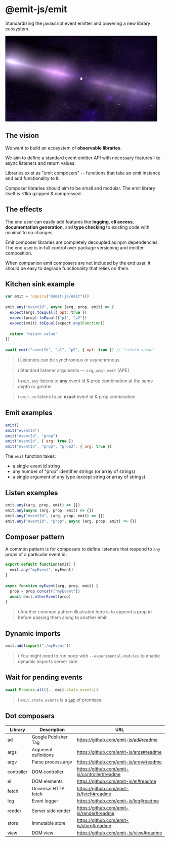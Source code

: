 # @emit-js/emit

Standardizing the javascript event emitter and powering a new library ecosystem.

![emit](emit.gif)

## The vision

We want to build an ecosystem of **observable libraries**.

We aim to define a standard event emitter API with necessary features like async listeners and return values.

Libraries exist as "emit composers" -- functions that take an emit instance and add functionality to it.

Composer libraries should aim to be small and modular. The emit library itself is <1kb gzipped & compressed.

## The effects

The end user can easily add features like **logging**, **cli access**, **documentation generation**, and **type checking** to existing code with minimal to no changes.

Emit composer libraries are completely decoupled as npm dependencies. The end user is in full control over package versioning and emitter composition.

When companion emit composers are not included by the end user, it should be easy to degrade functionality that relies on them.

## Kitchen sink example

```js
var emit = require("@emit-js/emit")()

emit.any("eventId", async (arg, prop, emit) => {
  expect(arg).toEqual({ opt: true })
  expect(prop).toEqual(["p1", "p2"])
  expect(emit).toEqual(expect.any(Function))

  return "return value"
})

await emit("eventId", "p1", "p2", { opt: true }) // "return value"
```

> ℹ️ Listeners can be synchronous or asynchronous

> ℹ️ Standard listener arguments — `arg`, `prop`, `emit` (APE)

> ℹ️ `emit.any` listens to **any** event id & prop combination at the same depth or greater

> ℹ️ `emit.on` listens to an **exact** event id & prop combination

## Emit examples

```js
emit()
emit("eventId")
emit("eventId", "prop")
emit("eventId", { arg: true })
emit("eventId", "prop", "prop2", { arg: true })
```

The `emit` function takes:

- a single event id string
- any number of "prop" identifier strings (or array of strings)
- a single argument of any type (except string or array of strings)

## Listen examples

```js
emit.any((arg, prop, emit) => {})
emit.any(async (arg, prop, emit) => {})
emit.any("eventId", (arg, prop, emit) => {})
emit.any("eventId", "prop", async (arg, prop, emit) => {})
```

## Composer pattern

A common pattern is for composers to define listeners that respond to `any` props of a particular event id:

```js
export default function(emit) {
  emit.any("myEvent", myEvent)
}

async function myEvent(arg, prop, emit) {
  prop = prop.concat(["myEvent"])
  await emit.otherEvent(prop)
}
```

> ℹ️ Another common pattern illustrated here is to append a prop id before passing them along to another emit.

## Dynamic imports

```js
emit.add(import("./myEvent"))
```

> ℹ️ You might need to run node with `--experimental-modules` to enable dynamic imports server side.

## Wait for pending events

```js
await Promise.all([...emit.state.events])
```

> ℹ️ `emit.state.events` is a [`Set`](https://developer.mozilla.org/en-US/docs/Web/JavaScript/Reference/Global_Objects/Set) of promises.

## Dot composers

| Library    | Description          | URL                                          |
| ---------- | -------------------- | -------------------------------------------- |
| ad         | Google Publisher Tag | https://github.com/emit-js/ad#readme         |
| args       | Argument definitions | https://github.com/emit-js/args#readme       |
| argv       | Parse process.argv   | https://github.com/emit-js/argv#readme       |
| controller | DOM controller       | https://github.com/emit-js/controller#readme |
| el         | DOM elements         | https://github.com/emit-js/el#readme         |
| fetch      | Universal HTTP fetch | https://github.com/emit-js/fetch#readme      |
| log        | Event logger         | https://github.com/emit-js/log#readme        |
| render     | Server side render   | https://github.com/emit-js/render#readme     |
| store      | Immutable store      | https://github.com/emit-js/store#readme      |
| view       | DOM view             | https://github.com/emit-js/view#readme       |
